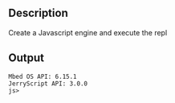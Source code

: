 ## Description
Create a Javascript engine and execute the repl

## Output
```
Mbed OS API: 6.15.1
JerryScript API: 3.0.0
js> 
```
